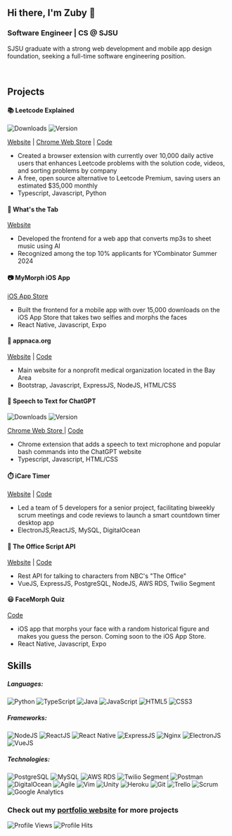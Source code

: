 ## Hi there, I'm Zuby 👋
### Software Engineer | CS @ SJSU

SJSU graduate with a strong web development and mobile app design foundation, seeking a full-time software engineering position.

<br />

## Projects

#### 📚 Leetcode Explained
![Downloads](https://img.shields.io/chrome-web-store/users/cofoinjfjcpgcjiinjhcpomcjoalijbe)
![Version](https://img.shields.io/chrome-web-store/v/cofoinjfjcpgcjiinjhcpomcjoalijbe) 

[Website](https://leetcodeapp.com) |
[Chrome Web Store](https://chrome.google.com/webstore/detail/leetcode-explained/cofoinjfjcpgcjiinjhcpomcjoalijbe) 
| [Code](https://github.com/zubyj/leetcode-explained)

- Created a browser extension with currently over 10,000 daily active users that enhances Leetcode problems with the solution code, videos, and sorting problems by company
- A free, open source alternative to Leetcode Premium, saving users an estimated $35,000 monthly
- Typescript, Javascript, Python



#### 🎵 What's the Tab
[Website](https://apps.apple.com/us/app/mymorph/id1554421298)
- Developed the frontend for a web app that converts mp3s to sheet music using AI
- Recognized among the top 10% applicants for YCombinator Summer 2024



#### 📷 MyMorph iOS App
[iOS App Store](https://apps.apple.com/us/app/mymorph/id1554421298)
- Built the frontend for a mobile app with over 15,000 downloads on the iOS App Store that takes two selfies and morphs the faces
- React Native, Javascript, Expo



#### 🏥 appnaca.org
[Website](https://appnaca.org) | [Code](https://github.com/zubyj/appnaca.org)
- Main website for a nonprofit medical organization located in the Bay Area
- Bootstrap, Javascript, ExpressJS, NodeJS, HTML/CSS



#### 🎤 Speech to Text for ChatGPT
![Downloads](https://img.shields.io/chrome-web-store/users/kplchkeabimhnpklakhhocnhegidpcel)
![Version](https://img.shields.io/chrome-web-store/v/kplchkeabimhnpklakhhocnhegidpcel) 

[Chrome Web Store ](https://chrome.google.com/webstore/detail/speech-to-text-for-chatgp/kplchkeabimhnpklakhhocnhegidpcel?hl=en&authuser=1) | [Code](https://github.com/zubyj/speech-to-text-for-chatgpt)
- Chrome extension that adds a speech to text microphone and popular bash commands into the ChatGPT website
- Typescript, Javascript, HTML/CSS



#### ⏱️ iCare Timer
[Website](https://icaretimer.com/) | [Code](https://github.com/icare-app)
- Led a team of 5 developers for a senior project, facilitating biweekly scrum meetings and code reviews to launch a smart countdown timer desktop app
- ElectronJS,ReactJS, MySQL, DigitalOcean



#### 💼 The Office Script API
[Website](https://theofficescript.com/) | [Code](https://github.com/zubyj/the-office-api)
- Rest API for talking to characters from NBC's "The Office"
- VueJS, ExpressJS, PostgreSQL, NodeJS, AWS RDS, Twilio Segment



#### 😃 FaceMorph Quiz
[Code](https://github.com/zubyj/facemorph-quiz)
- iOS app that morphs your face with a random historical figure and makes you guess the person. Coming soon to the iOS App Store.
- React Native, Javascript, Expo



## Skills
##### Languages:
![Python](https://img.shields.io/badge/-Python-3776AB?style=flat&logo=Python&logoColor=white)
![TypeScript](https://img.shields.io/badge/-TypeScript-007ACC?style=flat&logo=TypeScript&logoColor=white)
![Java](https://img.shields.io/badge/-Java-007396?style=flat&logo=Java&logoColor=white)
![JavaScript](https://img.shields.io/badge/-JavaScript-F7DF1E?style=flat&logo=javascript&logoColor=black)
![HTML5](https://img.shields.io/badge/-HTML5-E34F26?style=flat&logo=html5&logoColor=white)
![CSS3](https://img.shields.io/badge/-CSS3-1572B6?style=flat&logo=css3&logoColor=white)
##### Frameworks:
![NodeJS](https://img.shields.io/badge/-NodeJS-339933?style=flat&logo=Node.js&logoColor=white)
![ReactJS](https://img.shields.io/badge/-ReactJS-61DAFB?style=flat&logo=react&logoColor=black)
![React Native](https://img.shields.io/badge/-React%20Native-61DAFB?style=flat&logo=react&logoColor=black)
![ExpressJS](https://img.shields.io/badge/-ExpressJS-000000?style=flat&logo=express&logoColor=white)
![Nginx](https://img.shields.io/badge/-Nginx-269539?style=flat&logo=nginx&logoColor=white)
![ElectronJS](https://img.shields.io/badge/-ElectronJS-47848F?style=flat&logo=electron&logoColor=white)
![VueJS](https://img.shields.io/badge/-VueJS-4FC08D?style=flat&logo=vue.js&logoColor=white)
##### Technologies:
![PostgreSQL](https://img.shields.io/badge/-PostgreSQL-336791?style=flat&logo=postgresql&logoColor=white)
![MySQL](https://img.shields.io/badge/-MySQL-4479A1?style=flat&logo=mysql&logoColor=white)
![AWS RDS](https://img.shields.io/badge/-AWS%20RDS-232F3E?style=flat&logo=amazon-aws&logoColor=white)
![Twilio Segment](https://img.shields.io/badge/-Twilio%20Segment-F22F46?style=flat&logo=twilio&logoColor=white)
![Postman](https://img.shields.io/badge/-Postman-FF6C37?style=flat&logo=postman&logoColor=white)
![DigitalOcean](https://img.shields.io/badge/-DigitalOcean-0080FF?style=flat&logo=digitalocean&logoColor=white)
![Agile](https://img.shields.io/badge/-Agile-0082FC?style=flat&logo=agile&logoColor=white)
![Vim](https://img.shields.io/badge/-Vim-019733?style=flat&logo=vim&logoColor=white)
![Unity](https://img.shields.io/badge/-Unity-000000?style=flat&logo=unity&logoColor=white)
![Heroku](https://img.shields.io/badge/-Heroku-430098?style=flat&logo=heroku&logoColor=white)
![Git](https://img.shields.io/badge/-Git-F05032?style=flat&logo=git&logoColor=white)
![Trello](https://img.shields.io/badge/-Trello-0079BF?style=flat&logo=trello&logoColor=white)
![Scrum](https://img.shields.io/badge/-Scrum-519839?style=flat&logo=scrum&logoColor=white)
![Google Analytics](https://img.shields.io/badge/-Google%20Analytics-E37400?style=flat&logo=google-analytics&logoColor=white)

### Check out my [portfolio website](https://zubyj.com) for more projects

![Profile Views](https://komarev.com/ghpvc/?username=zubyj)
![Profile Hits](https://hits.seeyoufarm.com/api/count/incr/badge.svg?url=https%3A%2F%2Fgithub.com%2F{zubyj}1212%2Fhit-counter)




